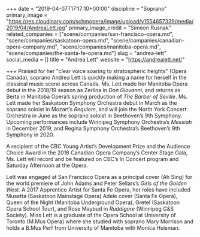 +++
date = "2019-04-07T17:17:10+00:00"
discipline = "Soprano"
primary_image = "https://res.cloudinary.com/schmopera/image/upload/v1554657339/media/2019/04/AndreaLett.jpg"
primary_image_credit = "Simeon Rusnak"
related_companies = ["scene/companies/san-francisco-opera.md", "scene/companies/saskatoon-opera.md", "scene/companies/canadian-opera-company.md", "scene/companies/manitoba-opera.md", "scene/companies/the-santa-fe-opera.md"]
slug = "andrea-lett"
social_media = []
title = "Andrea Lett"
website = "https://andrealett.net/"

+++
Praised for her "clear voice soaring to stratospheric heights" (Opera Canada), soprano Andrea Lett is quickly making a name for herself in the classical music scene across Canada. Ms. Lett made her Manitoba Opera debut in the 2018/19 season as Zerlina in _Don Giovanni_, and returns as Berta in Manitoba Opera’s spring production of _The Barber of Seville_. Ms. Lett made her Saskatoon Symphony Orchestra debut in March as the soprano soloist in Mozart’s _Requiem_, and will join the North York Concert Orchestra in June as the soprano soloist in Beethoven’s 9th Symphony. Upcoming performances include Winnipeg Symphony Orchestra’s _Messiah_ in December 2019, and Regina Symphony Orchestra’s Beethoven’s 9th Symphony in 2020. 

A recipient of the CBC Young Artist’s Development Prize and the Audience Choice Award in the 2018 Canadian Opera Company’s Center Stage Gala, Ms. Lett will record and be featured on CBC’s In Concert program and Saturday Afternoon at the Opera. 

Lett was engaged at San Francisco Opera as a principal cover (Ah Sing) for the world premiere of John Adams and Peter Sellars’s _Girls of the Golden West_. A 2017 Apprentice Artist for Santa Fe Opera, her roles have included Musetta (Saskatoon Mainstage Opera) Adele cover (Santa Fe Opera), Queen of the Night (Manitoba Underground Opera), Gretel (Saskatoon Opera School Tour), and Rose Maybud in _Ruddigore_ (Winnipeg G&S Society). Miss Lett is a graduate of the Opera School at University of Toronto (M.Mus Opera) where she studied with soprano Mary Morrison and holds a B.Mus Perf from University of Manitoba with Monica Huisman.